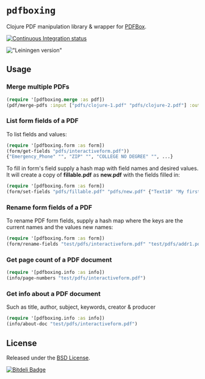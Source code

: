 # `pdfboxing`

Clojure PDF manipulation library & wrapper for [PDFBox](http://pdfbox.apache.org/).

[![Continuous Integration status](https://secure.travis-ci.org/dotemacs/pdfboxing.png)](http://travis-ci.org/dotemacs/pdfboxing)

!["Leiningen version"](https://clojars.org/pdfboxing/latest-version.svg)

## Usage

### Merge multiple PDFs

```clojure
(require '[pdfboxing.merge :as pdf])
(pdf/merge-pdfs :input ["pdfs/clojure-1.pdf" "pdfs/clojure-2.pdf"] :output "foo.pdf")
```

### List form fields of a PDF

To list fields and values:

```clojure
(require '[pdfboxing.form :as form])
(form/get-fields "pdfs/interactiveform.pdf"))
{"Emergency_Phone" "", "ZIP" "", "COLLEGE NO DEGREE" "", ...}
```

To fill in form's field supply a hash map with field names and desired
values. It will create a copy of **fillable.pdf** as **new.pdf** with
the fields filled in:

```clojure
(require '[pdfboxing.form :as form])
(form/set-fields "pdfs/fillable.pdf" "pdfs/new.pdf" {"Text10" "My first name"})
```

### Rename form fields of a PDF

To rename PDF form fields, supply a hash map where the keys are the
current names and the values new names:

```clojure
(require '[pdfboxing.form :as form])
(form/rename-fields "test/pdfs/interactiveform.pdf" "test/pdfs/addr1.pdf" {"Address_1" "NewAddr"})
```
### Get page count of a PDF document

```clojure
(require '[pdfboxing.info :as info])
(info/page-numbers "test/pdfs/interactiveform.pdf")
```
### Get info about a PDF document

Such as title, author, subject, keywords, creator & producer

```clojure
(require '[pdfboxing.info :as info])
(info/about-doc "test/pdfs/interactiveform.pdf")
```

## License

Released under the [BSD License](http://www.opensource.org/licenses/bsd-license.php).


[![Bitdeli Badge](https://d2weczhvl823v0.cloudfront.net/dotemacs/pdfboxing/trend.png)](https://bitdeli.com/free "Bitdeli Badge")
